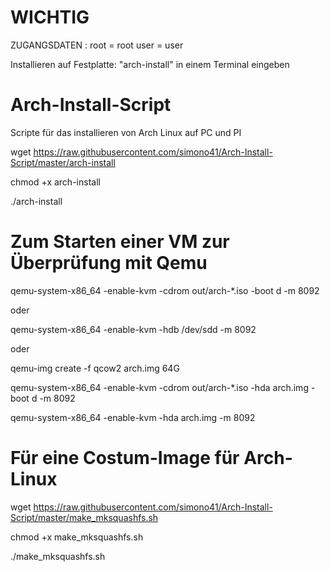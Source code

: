# WICHTIG

ZUGANGSDATEN : root = root
               user = user
               
Installieren auf Festplatte: "arch-install" in einem Terminal eingeben

# Arch-Install-Script
Scripte für das installieren von Arch Linux auf PC und PI

wget https://raw.githubusercontent.com/simono41/Arch-Install-Script/master/arch-install

chmod +x arch-install

./arch-install

# Zum Starten einer VM zur Überprüfung mit Qemu

qemu-system-x86_64 -enable-kvm -cdrom out/arch-*.iso -boot d -m 8092

oder

qemu-system-x86_64 -enable-kvm -hdb /dev/sdd -m 8092

oder

qemu-img create -f qcow2 arch.img 64G

qemu-system-x86_64 -enable-kvm -cdrom out/arch-*.iso -hda arch.img -boot d -m 8092

qemu-system-x86_64 -enable-kvm -hda arch.img -m 8092

# Für eine Costum-Image für Arch-Linux

wget https://raw.githubusercontent.com/simono41/Arch-Install-Script/master/make_mksquashfs.sh

chmod +x make_mksquashfs.sh

./make_mksquashfs.sh
